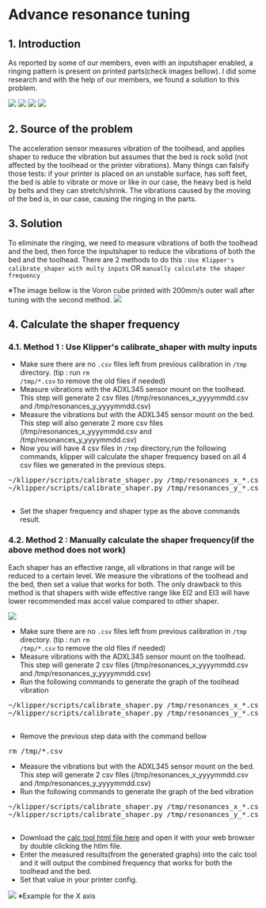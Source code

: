 # Advance resonance tuning

## 1. Introduction

As reported by some of our members, even with an inputshaper enabled, a ringing pattern is present on printed parts(check images bellow). I did some research and with the help of our members, we found a solution to this problem.

![](./img/pr1.jpg)
![](./img/pr2.jpg)
![](./img/pr3.jpg)
![](./img/pr4.jpg)

## 2. Source of the problem

The acceleration sensor measures vibration of the toolhead, and applies shaper to reduce the vibration but assumes that the bed is rock solid (not affected by the toolhead or the printer vibrations).
Many things can falsify those tests: if your printer is placed on an unstable surface, has soft feet, the bed is able to vibrate or move or like in our case, the heavy bed is held by belts and they can stretch/shrink. The vibrations caused by the moving of the bed is, in our case, causing the ringing in the parts.

## 3. Solution

To eliminate the ringing, we need to measure vibrations of both the toolhead and the bed, then force the inputshaper to reduce the vibrations of both the bed and the toolhead. There are 2 methods to do this : <code>Use Klipper's calibrate_shaper with multy inputs</code> OR <code>manually calculate the shaper frequency</code>

※The image bellow is the Voron cube printed with 200mm/s outer wall after tuning with the second method.
![](./img/pr5.jpg)

## 4. Calculate the shaper frequency

### 4.1. Method 1 : Use Klipper's calibrate_shaper with multy inputs

- Make sure there are no <code>.csv</code> files left from previous calibration in <code>/tmp</code> directory. (tip : run <code>rm /tmp/\*.csv</code> to remove the old files if needed)
- Measure vibrations with the ADXL345 sensor mount on the toolhead. This step will generate 2 csv files (/tmp/resonances_x_yyyymmdd.csv and /tmp/resonances_y_yyyymmdd.csv)
- Measure the vibrations but with the ADXL345 sensor mount on the bed. This step will also generate 2 more csv files (/tmp/resonances_x_yyyymmdd.csv and /tmp/resonances_y_yyyymmdd.csv)
- Now you will have 4 csv files in <code>/tmp</code> directory,run the following commands, klipper will calculate the shaper frequency based on all 4 csv files we generated in the previous steps.

<pre>~/klipper/scripts/calibrate_shaper.py /tmp/resonances_x_*.csv -o /tmp/shaper_calibrate_x.png
~/klipper/scripts/calibrate_shaper.py /tmp/resonances_y_*.csv -o /tmp/shaper_calibrate_y.png
  </pre>

- Set the shaper frequency and shaper type as the above commands result.

### 4.2. Method 2 : Manually calculate the shaper frequency(if the above method does not work)

Each shaper has an effective range, all vibrations in that range will be reduced to a certain level. We measure the vibrations of the toolhead and the bed, then set a value that works for both. The only drawback to this method is that shapers with wide effective range like EI2 and EI3 will have lower recommended max accel value compared to other shaper.

![](./img/graph.jpg)

- Make sure there are no <code>.csv</code> files left from previous calibration in <code>/tmp</code> directory. (tip : run <code>rm /tmp/\*.csv</code> to remove the old files if needed)
- Measure vibrations with the ADXL345 sensor mount on the toolhead. This step will generate 2 csv files (/tmp/resonances_x_yyyymmdd.csv and /tmp/resonances_y_yyyymmdd.csv)
- Run the following commands to generate the graph of the toolhead vibration
<pre>~/klipper/scripts/calibrate_shaper.py /tmp/resonances_x_*.csv -o /tmp/shaper_calibrate_toolhead_x.png
~/klipper/scripts/calibrate_shaper.py /tmp/resonances_y_*.csv -o /tmp/shaper_calibrate_toolhead_y.png
  </pre>
- Remove the previous step data with the command bellow
<pre>rm /tmp/*.csv</pre>
- Measure the vibrations but with the ADXL345 sensor mount on the bed. This step will generate 2 csv files (/tmp/resonances_x_yyyymmdd.csv and /tmp/resonances_y_yyyymmdd.csv)
- Run the following commands to generate the graph of the bed vibration
<pre>~/klipper/scripts/calibrate_shaper.py /tmp/resonances_x_*.csv -o /tmp/shaper_calibrate_bed_x.png
~/klipper/scripts/calibrate_shaper.py /tmp/resonances_y_*.csv -o /tmp/shaper_calibrate_bed_y.png
  </pre>

- Download the [calc tool html file here](https://raw.githubusercontent.com/SnakeOilXY/SnakeOil-XY/master/Software/resonance-caculator/index.html) and open it with your web browser by double clicking the htlm file.
- Enter the measured results(from the generated graphs) into the calc tool and it will output the combined frequency that works for both the toolhead and the bed.
- Set that value in your printer config.

![](./img/calc-tool.png)
※Example for the X axis
